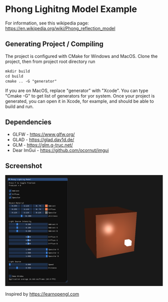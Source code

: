 # Phong Lighitng Model Example

For information, see this wikipedia page:
https://en.wikipedia.org/wiki/Phong_reflection_model

## Generating Project / Compiling
The project is configured with CMake for Windows and MacOS.
Clone the project, then from project root directory run
```
mkdir build
cd build
cmake .. -G "generator"
```
If you are on MacOS, replace "generator" with "Xcode".
You can type "Cmake -G" to get list of generators for yor system.
Once your project is generated, you can open it in Xcode, for example, and should be able to build and run.

## Dependencies
* GLFW - https://www.glfw.org/
* GLAD - https://glad.dav1d.de/
* GLM - https://glm.g-truc.net/
* Dear ImGui - https://github.com/ocornut/imgui

## Screenshot
![Alt text](https://github.com/dvorontsov/phong-lighting-model-example/blob/master/screenshots/screenshot-1.PNG)

Inspired by https://learnopengl.com

